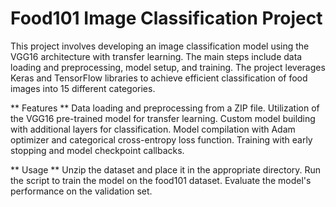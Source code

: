 # Food101 Image Classification Project
This project involves developing an image classification model using the VGG16 architecture with transfer learning. The main steps include data loading and preprocessing, model setup, and training. The project leverages Keras and TensorFlow libraries to achieve efficient classification of food images into 15 different categories.

** Features **
Data loading and preprocessing from a ZIP file.
Utilization of the VGG16 pre-trained model for transfer learning.
Custom model building with additional layers for classification.
Model compilation with Adam optimizer and categorical cross-entropy loss function.
Training with early stopping and model checkpoint callbacks.

** Usage **
Unzip the dataset and place it in the appropriate directory.
Run the script to train the model on the food101 dataset.
Evaluate the model's performance on the validation set.
